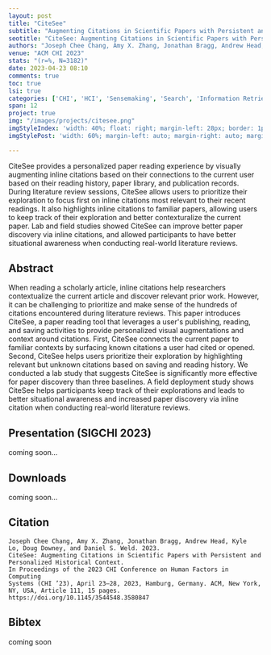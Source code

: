 ```yaml
---
layout: post
title: "CiteSee"
subtitle: "Augmenting Citations in Scientific Papers with Persistent and Personalized Historical Context"
seotitle: "CiteSee: Augmenting Citations in Scientific Papers with Persistent and Personalized Historical Context"
authors: "Joseph Chee Chang, Amy X. Zhang, Jonathan Bragg, Andrew Head, Kyle Lo, Doug Downey, and Daniel S. Weld."
venue: "ACM CHI 2023"
stats: "(r=%, N=3182)"
date: 2023-04-23 08:10
comments: true
toc: true
lsi: true
categories: ['CHI', 'HCI', 'Sensemaking', 'Search', 'Information Retrieval', 'Interaction', 'Reading']
span: 12
project: true
img: "/images/projects/citesee.png"
imgStyleIndex: 'width: 40%; float: right; margin-left: 28px; border: 1px solid lightgray;'
imgStylePost: 'width: 60%; margin-left: auto; margin-right: auto; margin-top: 28px; border: 1px solid lightgray;'

---
```



 CiteSee provides a personalized paper reading experience by visually
 augmenting inline citations based on their connections to the current user
 based on their reading history, paper library, and publication records.
 During literature review sessions, CiteSee allows users to prioritize their
 exploration to focus first on inline citations most relevant to their recent
 readings. It also highlights inline citations to familiar papers, allowing
 users to keep track of their exploration and better contexturalize the current
 paper. Lab and field studies showed CiteSee can improve better paper discovery
 via inline citations, and allowed participants to have better situational
 awareness when conducting real-world literature reviews.

<!--more-->

Abstract
----------------------

When reading a scholarly article, inline citations help researchers
contextualize the current article and discover relevant prior work. However, it
can be challenging to prioritize and make sense of the hundreds of citations
encountered during literature reviews. This paper introduces CiteSee, a paper
reading tool that leverages a user's publishing, reading, and saving activities
to provide personalized visual augmentations and context around citations.
First, CiteSee connects the current paper to familiar contexts by surfacing
known citations a user had cited or opened. Second, CiteSee helps users
prioritize their exploration by highlighting relevant but unknown citations
based on saving and reading history. We conducted a lab study that suggests
CiteSee is significantly more effective for paper discovery than three
baselines. A field deployment study shows CiteSee helps participants keep
track of their explorations and leads to better situational awareness and
increased paper discovery via inline citation when conducting real-world
literature reviews.


Presentation (SIGCHI 2023)
----------------------
coming soon...


Downloads
----------------------
coming soon...

Citation
----------------------
```
Joseph Chee Chang, Amy X. Zhang, Jonathan Bragg, Andrew Head, Kyle
Lo, Doug Downey, and Daniel S. Weld. 2023.
CiteSee: Augmenting Citations in Scientific Papers with Persistent and Personalized Historical Context.
In Proceedings of the 2023 CHI Conference on Human Factors in Computing
Systems (CHI ’23), April 23–28, 2023, Hamburg, Germany. ACM, New York,
NY, USA, Article 111, 15 pages. https://doi.org/10.1145/3544548.3580847
```

Bibtex
----------------------
coming soon
